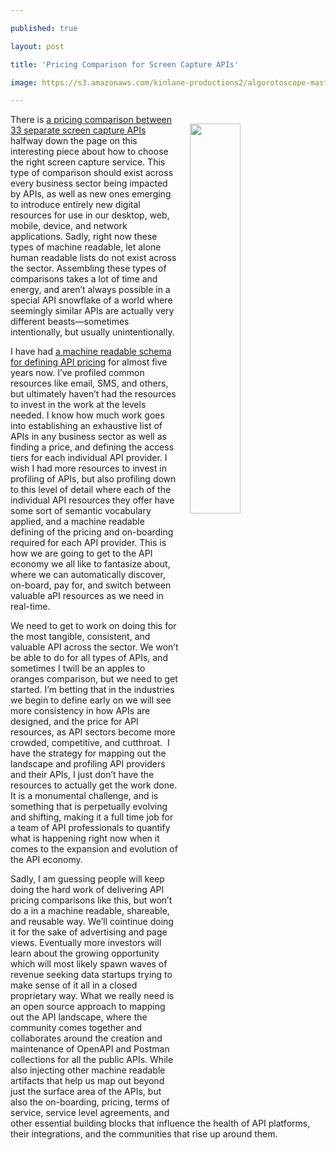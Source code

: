 ---
published: true
layout: post
title: 'Pricing Comparison for Screen Capture APIs'
image: https://s3.amazonaws.com/kinlane-productions2/algorotoscope-master/stalin-time-old-time-cash-register.jpg
---
<img src="https://s3.amazonaws.com/kinlane-productions2/algorotoscope-master/stalin-time-old-time-cash-register.jpg" width="40%" align="right" style="padding: 15px;" /><p class="p1">There is <a href="https://underconstructionpage.com/best-site-screenshot-api-services/">a pricing comparison between 33 separate screen capture APIs</a> halfway down the page on this interesting piece about how to choose the right screen capture service. This type of comparison should exist across every business sector being impacted by APIs, as well as new ones emerging to introduce entirely new digital resources for use in our desktop, web, mobile, device, and network applications. Sadly, right now these types of machine readable, let alone human readable lists do not exist across the sector. Assembling these types of comparisons takes a lot of time and energy, and aren’t always possible in a special API snowflake of a world where seemingly similar APIs are actually very different beasts—sometimes intentionally, but usually unintentionally.</p>
<p class="p1">I have had <a href="http://plans.apievangelist.com/2016/02/13/my-tooling-and-api-for-gathering-and-organizing-the-details-of-the-plans-and-pricing-for-apis/">a machine readable schema for defining API pricing</a> for almost five years now. I’ve profiled common resources like email, SMS, and others, but ultimately haven’t had the resources to invest in the work at the levels needed. I know how much work goes into establishing an exhaustive list of APIs in any business sector as well as finding a price, and defining the access tiers for each individual API provider. I wish I had more resources to invest in profiling of APIs, but also profiling down to this level of detail where each of the individual API resources they offer have some sort of semantic vocabulary applied, and a machine readable defining of the pricing and on-boarding required for each API provider. This is how we are going to get to the API economy we all like to fantasize about, where we can automatically discover, on-board, pay for, and switch between valuable aPI resources as we need in real-time.</p>
<p class="p1">We need to get to work on doing this for the most tangible, consistent, and valuable API across the sector. We won’t be able to do for all types of APIs, and sometimes I twill be an apples to oranges comparison, but we need to get started. I’m betting that in the industries we begin to define early on we will see more consistency in how APIs are designed, and the price for API resources, as API sectors become more crowded, competitive, and cutthroat.<span>  </span>I have the strategy for mapping out the landscape and profiling API providers and their APIs, I just don’t have the resources to actually get the work done. It is a monumental challenge, and is something that is perpetually evolving and shifting, making it a full time job for a team of API professionals to quantify what is happening right now when it comes to the expansion and evolution of the API economy.<span> </span></p>
<p class="p1">Sadly, I am guessing people will keep doing the hard work of delivering API pricing comparisons like this, but won’t do a in a machine readable, shareable, and reusable way. We’ll cointinue doing it for the sake of advertising and page views. Eventually more investors will learn about the growing opportunity which will most likely spawn waves of revenue seeking data startups trying to make sense of it all in a closed proprietary way. What we really need is an open source approach to mapping out the API landscape, where the community comes together and collaborates around the creation and maintenance of OpenAPI and Postman collections for all the public APIs. While also injecting other machine readable artifacts that help us map out beyond just the surface area of the APIs, but also the on-boarding, pricing, terms of service, service level agreements, and other essential building blocks that influence the health of API platforms, their integrations, and the communities that rise up around them. <span> </span></p>
